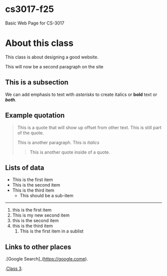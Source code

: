 # cs3017-f25
Basic Web Page for CS-3017

# About this class
This class is about designing a good website.

This will now be a second paragraph on the site 

## This is a subsection 
We can add emphasis to text with *asterisks* to create italics or **bold** text or ***both***.

## Example quotation
> This is a quote that will show up offset from other text.
> This is still part of the quote.
>
> This is another paragraph. This is *italics*
>
>> This is another quote inside of a quote.

## Lists of data 

+ This is the first item
+ This is the second item
+ This is the third item
   + This should be a sub-item

---

1. this is the first item
2. This is my new second item
3. this is the second item
4. this is the third item
   1. This is the first item in a sublist

## Links to other places      
.[Google Search]_(https://google.come).

.[Class 3](class3).
